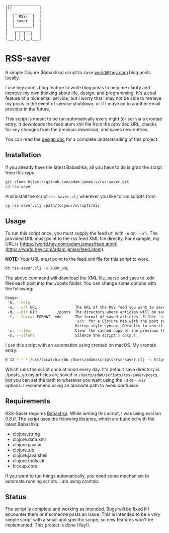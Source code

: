 ```
 ______________
|[]            |
|  __________  |
|  |  RSS-  |  |
|  | saver  |  |
|  |________|  |
|   ________   |
|   [ [ ]  ]   |
\___[_[_]__]___|

```

# RSS-saver
A simple Clojure (Babashka) script to save world@hey.com blog posts locally.

I use hey.com's blog feature to write blog posts to help me clarify and improve my own thinking about life, design, and programming. It's a cool feature of a nice email service, but I worry that I may not be able to retrieve my posts in the event of service shutdown, or if I move on to another email provider in the future.

This script is meant to be run automatically every night (or so) via a crontab entry. It downloads the feed.atom xml file from the provided URL, checks for any changes from the previous download, and saves new entries.

You can read the [design doc](./rss-saver.org#design) for a complete understanding of this project.

## Installation
If you already have the latest Babashka, all you have to do is grab the script from this repo:

```sh
git clone https://github.com/adam-james-v/rss-saver.git
cd rss-saver
```

And install the script `rss-saver.clj` wherever you like to run scripts from.

```sh
cp rss-saver.clj /path/to/your/scripts/dir
```

## Usage
To run this script once, you must supply the feed url with `-u` or `--url`. The provided URL must point to the rss feed XML file directly. For example, my URL is [https://world.hey.com/adam.james/feed.atom](https://world.hey.com/adam.james/feed.atom).

**NOTE:** Your URL *must* point to the feed.xml file for this script to work.

```sh
bb rss-saver.clj -u YOUR_URL
```

The above command will download the XML file, parse and save to .edn files each post into the ./posts folder. You can change some options with the following:

```sh
Usage:
 -h, --help
 -u, --url URL                 The URL of the RSS feed you want to save.
 -d, --dir DIR        ./posts  The directory where articles will be saved.
 -f, --format FORMAT  edn      The format of saved articles. Either 'html' or
                               'edn' for a Clojure Map with the post saved as
                               Hiccup style syntax. Defaults to edn if unspecified.
 -c, --clear                   Clear the cached copy of the previous feed.
 -s, --silent                  Silence the script's output.
```

I use this script with an automation using crontab on macOS. My crontab entry:

```sh
0 12 * * * /usr/local/bin/bb /Users/adam/scripts/rss-saver.clj -u https://world.hey.com/adam.james/feed.atom
```

Which runs the script once at noon every day. It's default save directory is ./posts, so my articles are saved in `/Users/adam/scripts/rss-saver/posts`, but you can set the path to wherever you want using the `-d` or `--dir` options. I recommend using an absolute path to avoid confusion.

## Requirements
RSS-Saver requires [Babashka](https://github.com/babashka/babashka). While writing this script, I was using *version 0.6.0*. The script uses the following libraries, which are bundled with the latest Babashka:

 - clojure.string
 - clojure.data.xml
 - clojure.java.io
 - clojure.zip
 - clojure.java.shell
 - clojure.tools.cli
 - hiccup.core

If you want to run things automatically, you need some mechanism to automate running scripts. I am using crontab.

## Status
The script is complete and working as intended. Bugs will be fixed if I encounter them or if someone posts an issue. This is intended to be a *very* simple script with a small and specific scope, so new features won't be implemented. This project is *done* (Yay!).
